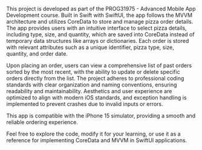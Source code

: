 This project is developed as part of the PROG31975 - Advanced Mobile App Development course. Built in Swift with SwiftUI, 
the app follows the MVVM architecture and utilizes CoreData to store and manage pizza order details. The app provides users with an intuitive interface to select pizza details, 
including type, size, and quantity, which are saved into CoreData instead of temporary data structures like arrays or dictionaries. 
Each order is stored with relevant attributes such as a unique identifier, pizza type, size, quantity, and order date.

Upon placing an order, users can view a comprehensive list of past orders sorted by the most recent, with the ability to update or delete specific orders directly from the list. 
The project adheres to professional coding standards with clear organization and naming conventions, ensuring readability and maintainability. 
Aesthetics and user experience are optimized to align with modern iOS standards, and exception handling is implemented to prevent crashes due to invalid inputs or errors.

This app is compatible with the iPhone 15 simulator, providing a smooth and reliable ordering experience.

Feel free to explore the code, modify it for your learning, or use it as a reference for implementing CoreData and MVVM in SwiftUI applications.
